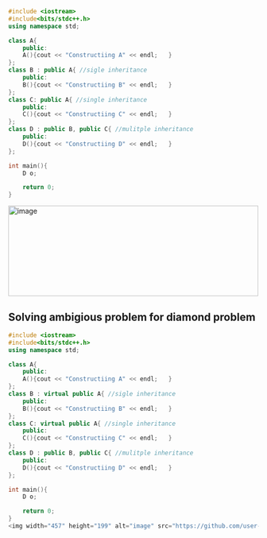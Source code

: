```cpp
#include <iostream>
#include<bits/stdc++.h>
using namespace std;

class A{
    public:
    A(){cout << "Constructiing A" << endl;   }
};
class B : public A{ //sigle inheritance
    public:
    B(){cout << "Constructiing B" << endl;   }
};
class C: public A{ //single inheritance
    public:
    C(){cout << "Constructiing C" << endl;   }
};
class D : public B, public C{ //mulitple inheritance
    public:
    D(){cout << "Constructiing D" << endl;   }
};

int main(){
    D o;

    return 0;
}

```
<img width="503" height="182" alt="image" src="https://github.com/user-attachments/assets/1ad165f3-cbee-4e4e-b4ed-58e3dc7c4bce" />

## Solving ambigious problem for diamond problem 
```cpp
#include <iostream>
#include<bits/stdc++.h>
using namespace std;

class A{
    public:
    A(){cout << "Constructiing A" << endl;   }
};
class B : virtual public A{ //sigle inheritance
    public:
    B(){cout << "Constructiing B" << endl;   }
};
class C: virtual public A{ //single inheritance
    public:
    C(){cout << "Constructiing C" << endl;   }
};
class D : public B, public C{ //mulitple inheritance
    public:
    D(){cout << "Constructiing D" << endl;   }
};

int main(){
    D o;

    return 0;
}
<img width="457" height="199" alt="image" src="https://github.com/user-attachments/assets/071601a3-383c-47c3-ae67-0b3a3df364d3" />

```
